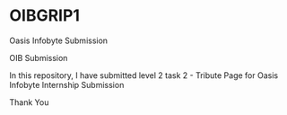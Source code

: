 # OIBGRIP1
Oasis Infobyte Submission

OIB Submission

In this repository, I have submitted level 2 task 2 - Tribute Page for Oasis Infobyte Internship Submission

Thank You
